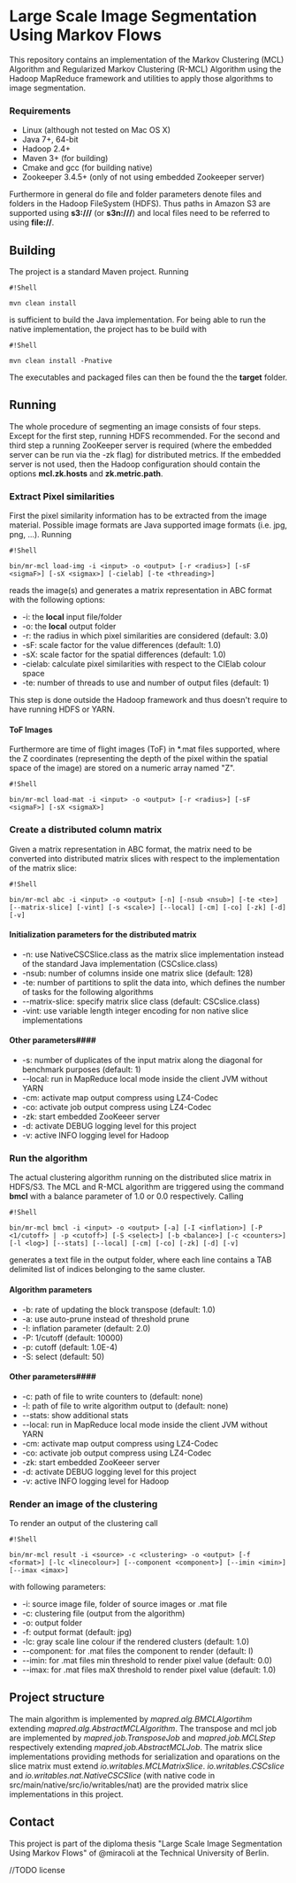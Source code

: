 # Large Scale Image Segmentation Using Markov Flows #

This repository contains an implementation of the Markov Clustering (MCL) Algorithm and Regularized Markov Clustering (R-MCL) Algorithm using the Hadoop MapReduce framework and utilities to apply those algorithms to image segmentation.

### Requirements ###

* Linux (although not tested on Mac OS X)
* Java 7+, 64-bit
* Hadoop 2.4+
* Maven 3+ (for building)
* Cmake and gcc (for building native)
* Zookeeper 3.4.5+ (only of not using embedded Zookeeper server)

Furthermore in general do file and folder parameters denote files and folders in the Hadoop FileSystem (HDFS). Thus paths in Amazon S3 are supported using **s3://<bucket>/<key>** (or **s3n://<bucket>/<key>**) and local files need to be referred to using **file://<path>**.

## Building ##

The project is a standard Maven project. Running
```
#!Shell

mvn clean install
```
is sufficient to build the Java implementation. For being able to run the native implementation, the project has to be build with
```
#!Shell

mvn clean install -Pnative
```

The executables and packaged files can then be found the the **target** folder.

## Running ##
The whole procedure of segmenting an image consists of four steps. Except for the first step, running HDFS recommended. For the second and third step a running ZooKeeper server is required (where the embedded server can be run via the -zk flag) for distributed metrics. If the embedded server is not used, then the Hadoop configuration should contain the options **mcl.zk.hosts** and **zk.metric.path**.

### Extract Pixel similarities ###
First the pixel similarity information has to be extracted from the image material. Possible image formats are Java supported image formats (i.e. jpg, png, ...). Running
```
#!Shell

bin/mr-mcl load-img -i <input> -o <output> [-r <radius>] [-sF <sigmaF>] [-sX <sigmax>] [-cielab] [-te <threading>]
```
reads the image(s) and generates a matrix representation in ABC format with the following options:

* -i: the **local** input file/folder
* -o: the **local** output folder
* -r: the radius in which pixel similarities are considered (default: 3.0)
* -sF: scale factor for the value differences (default: 1.0)
* -sX: scale factor for the spatial differences (default: 1.0)
* -cielab: calculate pixel similarities with respect to the CIElab colour space
* -te: number of threads to use and number of output files (default: 1)

This step is done outside the Hadoop framework and thus doesn't require to have running HDFS or YARN.

#### ToF Images ####
Furthermore are time of flight images (ToF) in *.mat files supported, where the Z coordinates (representing the depth of the pixel within the spatial space of the image) are stored on a numeric array named "Z".
```
#!Shell

bin/mr-mcl load-mat -i <input> -o <output> [-r <radius>] [-sF <sigmaF>] [-sX <sigmaX>]
```

### Create a distributed column matrix ###
Given a matrix representation in ABC format, the matrix need to be converted into distributed matrix slices with respect to the implementation of the matrix slice:

```
#!Shell

bin/mr-mcl abc -i <input> -o <output> [-n] [-nsub <nsub>] [-te <te>] [--matrix-slice] [-vint] [-s <scale>] [--local] [-cm] [-co] [-zk] [-d] [-v]
```

#### Initialization parameters for the distributed matrix ####
* -n: use NativeCSCSlice.class as the matrix slice implementation instead of the standard Java implementation (CSCslice.class)
* -nsub: number of columns inside one matrix slice (default: 128)
* -te: number of partitions to split the data into, which defines the number of tasks for the following algorithms
* --matrix-slice: specify matrix slice class (default: CSCslice.class)
* -vint: use variable length integer encoding for non native slice implementations

#### Other parameters####
* -s: number of duplicates of the input matrix along the diagonal for benchmark purposes (default: 1)
* --local: run in MapReduce local mode inside the client JVM without YARN
* -cm: activate map output compress using LZ4-Codec
* -co: activate job output compress using LZ4-Codec
* -zk: start embedded ZooKeeer server
* -d: activate DEBUG logging level for this project
* -v: active INFO logging level for Hadoop

### Run the algorithm ###
The actual clustering algorithm running on the distributed slice matrix in HDFS/S3. The MCL and R-MCL algorithm are triggered using the command **bmcl** with a balance parameter of 1.0 or 0.0 respectively. Calling
```
#!Shell

bin/mr-mcl bmcl -i <input> -o <output> [-a] [-I <inflation>] [-P <1/cutoff> | -p <cutoff>] [-S <select>] [-b <balance>] [-c <counters>] [-l <log>] [--stats] [--local] [-cm] [-co] [-zk] [-d] [-v]
```
generates a text file in the output folder, where each line contains a TAB delimited list of indices belonging to the same cluster.

#### Algorithm parameters ####
* -b: rate of updating the block transpose (default: 1.0)
* -a: use auto-prune instead of threshold prune
* -I: inflation parameter (default: 2.0)
* -P: 1/cutoff (default: 10000)
* -p: cutoff (default: 1.0E-4)
* -S: select (default: 50)

#### Other parameters####
* -c: path of file to write counters to (default: none)
* -l: path of file to write algorithm output to (default: none)
* --stats: show additional stats
* --local: run in MapReduce local mode inside the client JVM without YARN
* -cm: activate map output compress using LZ4-Codec
* -co: activate job output compress using LZ4-Codec
* -zk: start embedded ZooKeeer server
* -d: activate DEBUG logging level for this project
* -v: active INFO logging level for Hadoop

### Render an image of the clustering ###
To render an output of the clustering call
```
#!Shell

bin/mr-mcl result -i <source> -c <clustering> -o <output> [-f <format>] [-lc <linecolour>] [--component <component>] [--imin <imin>] [--imax <imax>]
```
with following parameters:

* -i: source image file, folder of source images or .mat file
* -c: clustering file (output from the algorithm)
* -o: output folder
* -f: output format (default: jpg)
* -lc: gray scale line colour if the rendered clusters (default: 1.0)
* --component: for .mat files the component to render (default: I)
* --imin: for .mat files min threshold to render pixel value (default: 0.0)
* --imax: for .mat files maX threshold to render pixel value (default: 1.0)

## Project structure ##

The main algorithm is implemented by *mapred.alg.BMCLAlgortihm* extending *mapred.alg.AbstractMCLAlgorithm*.
The transpose and mcl job are implemented by *mapred.job.TransposeJob* and *mapred.job.MCLStep* respectively extending *mapred.job.AbstractMCLJob*.
The matrix slice implementations providing methods for serialization and oparations on the slice matrix must extend *io.writables.MCLMatrixSlice*. *io.writables.CSCslice* and *io.writables.nat.NativeCSCSlice* (with native code in src/main/native/src/io/writables/nat) are the provided matrix slice implementations in this project.

## Contact ##

This project is part of the diploma thesis "Large Scale Image Segmentation Using Markov Flows" of @miracoli at the Technical University of Berlin.

//TODO license